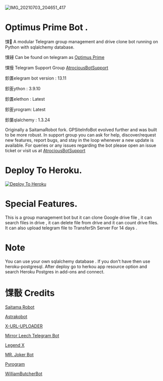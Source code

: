 ![IMG_20210703_204651_417](https://telegra.ph/file/280c5a8940072c0093fcd.jpg)


#  Optimus Prime Bot .

馃 A modular Telegram group management and drive clone bot running on Python with sqlalchemy database.

馃攳 Can be found on telegram as [Optimus Prime](https://t.me/GPSiteInfoBot_Pro_Bot)

馃摱 Telegram Support Group [AtrociousBotSupport](https://t.me/AtrociousBotSupport)

鉁匱elegram bot version : 13.11

鉁匬ython : 3.9.10

鉁匱elethon : Latest

鉁匬yrogram: Latest
 
鉁匰qlalchemy : 1.3.24

Originally a SaitamaRobot fork. GPSiteInfoBot evolved further and was built to be more robust. 
In support group you can ask for help, discover/request new features, report bugs, and stay in the loop whenever a new update is available. 
For queries or any issues regarding the bot please open an issue ticket or visit us at [AtrociousBotSupport](https://t.me/AtrociousBotSupport)

# Deploy To Heroku.
[![Deploy To Heroku](https://www.herokucdn.com/deploy/button.svg)](https://heroku.com/deploy?template=https://github.com/GPSiteInfo/GrameenphoneSiteInfoBot)


# Special Features. 
This is a group management bot but it can clone Google drive file , it can search files in drive , it can delete file from drive and it can count drive files.
It can also upload telegram file to TransferSh Server For 14 days .


# Note 
You can use your own sqlalchemy database . If you don't have then use heroku-postgresql. After deploy go to herkou app resource option and search Heroku Postgres in add-ons and connect.

# 馃敯 Credits 

[Saitama Robot](https://github.com/AnimeKaizoku/SaitamaRobot)

[Astrakobot](https://github.com/Astrako/AstrakoBot)

[X-URL-UPLOADER](https://github.com/X-Gorn/X-URL-Uploader)

[Mirror Leech Telegram Bot](https://github.com/anasty17/mirror-leech-telegram-bot)

[Legend X](https://github.com/LEGENDXOP)

[MR. Joker Bot ](https://github.com/kjeymax/MR-JOKER_BOT)

[Pyrogram](https://github.com/pyrogram/pyrogram)

[WilliamButcherBot](https://github.com/TheHamkerCat/WilliamButcherBot)

